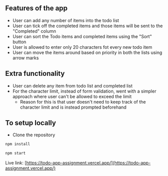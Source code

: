 ## Features of the app

- User can add any number of items into the todo list
- User can tick off the completed items and those items will be sent to the "Completed" column
- User can sort the Todo items and completed items using the "Sort" button
- User is allowed to enter only 20 characters fot every new todo item
- User can move the items around based on priority in both the lists using arrow marks

## Extra functionality

- User can delete any item from todo list and completed list
- For the character limit, instead of form validation, went with a simpler approach where user can't be allowed to exceed the limit
  - Reason for this is that user doesn't need to keep track of the character limit and is instead prompted beforehand

## To setup locally

- Clone the repository

```javascript
npm install
```

```javascript
npm start
```

Live link: [https://todo-app-assignment.vercel.app/](https://todo-app-assignment.vercel.app/)  
